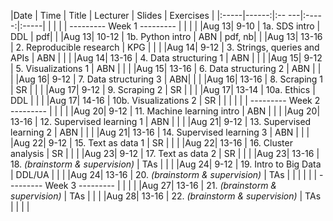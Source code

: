 |Date  | Time  | Title | Lecturer | Slides |  Exercises |
|:-----|------:|:-- ---|:-----:|:-----| |
|      |       | ---------   Week 1  --------- | | | |
|Aug 13|  9-10 | 1a. SDS intro  | DDL | pdf| |
|Aug 13| 10-12 | 1b. Python intro  | ABN | pdf, nb| |
|Aug 13| 13-16 | 2. Reproducible research | KPG | | |
|Aug 14|  9-12 | 3. Strings, queries and APIs | ABN | | |
|Aug 14| 13-16 | 4. Data structuring 1 | ABN | | |
|Aug 15|  9-12 | 5. Visualizations 1 | ABN | | |
|Aug 15| 13-16 | 6. Data structuring 2 | ABN | | |
|Aug 16|  9-12 | 7. Data structuring 3 | ABN| | |
|Aug 16| 13-16 | 8. Scraping 1 | SR | | |
|Aug 17|  9-12 | 9. Scraping 2 | SR | | |
|Aug 17| 13-14 | 10a. Ethics | DDL | | |
|Aug 17| 14-16 | 10b. Visualizations 2 | SR | | |
|      |       | ---------   Week 2  --------- | | | |
|Aug 20|  9-12 | 11. Machine learning intro | ABN |  | |
|Aug 20| 13-16 | 12. Supervised learning 1 | ABN | | |
|Aug 21|  9-12 | 13. Supervised learning 2 | ABN | | |
|Aug 21| 13-16 | 14. Supervised learning 3 | ABN | | |
|Aug 22|  9-12 | 15. Text as data 1 | SR | | |
|Aug 22| 13-16 | 16. Cluster analysis | SR | | |
|Aug 23|  9-12 | 17. Text as data 2 | SR | | |
|Aug 23| 13-16 | 18. *(brainstorm & supervision)* | TAs | | |
|Aug 24|  9-12 | 19. Intro to Big Data | DDL/UA | | |
|Aug 24| 13-16 | 20. *(brainstorm & supervision)* | TAs | | |
|      |       | ---------   Week 3  --------- | | | |
|Aug 27| 13-16 | 21. *(brainstorm & supervision)* | TAs | | |
|Aug 28| 13-16 | 22. *(brainstorm & supervision)* | TAs | |   | |
